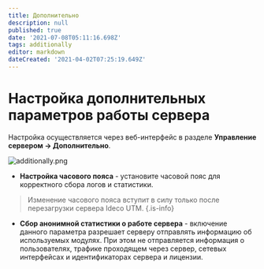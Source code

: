 ```yaml
---
title: Дополнительно
description: null
published: true
date: '2021-07-08T05:11:16.698Z'
tags: additionally
editor: markdown
dateCreated: '2021-04-02T07:25:19.649Z'
---
```


# Настройка дополнительных параметров работы сервера

Настройка осуществляется через веб-интерфейс в разделе **Управление сервером -&gt; Дополнительно**.

![additionally.png](https://github.com/ideco-team/docsUTM/tree/c6fdc8e9437797db7478b8404ef059e57173d3af/additionally.png)

* **Настройка часового пояса** - установите часовой пояс для корректного сбора логов и статистики. 

> Изменение часового пояса вступит в силу только после перезагрузки сервера Ideco UTM. {.is-info}

* **Сбор анонимной статистики о работе сервера** - включение данного параметра разрешает серверу отправлять информацию об используемых модулях. При этом не отправляется информация о пользователях, трафике проходящем через сервер, сетевых интерфейсах и идентификаторах сервера и лицензии.

